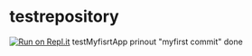 # testrepository
[![Run on Repl.it](https://repl.it/badge/github/Isaacf04/test)](https://repl.it/github/Isaacf04/test)
testMyfisrtApp
prinout "myfirst commit"
done
